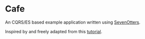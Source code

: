 # Cafe

An CQRS/ES based example application written using [SevenOtters](https://github.com/sevenotters/sevenotters).

Inspired by and freely adapted from this [tutorial](http://www.cqrs.nu/tutorial/cs/01-design).

